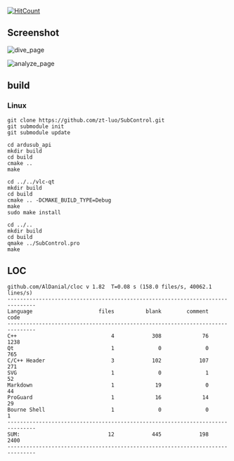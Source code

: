 [![HitCount](http://hits.dwyl.io/zt-luo/SubControl.svg)](http://hits.dwyl.io/zt-luo/SubControl)



## Screenshot

![dive_page](https://raw.githubusercontent.com/zt-luo/SubControl/master/doc/img/dive_page.png)



![analyze_page](https://raw.githubusercontent.com/zt-luo/SubControl/master/doc/img/analyze_page.png)

## build

### Linux

```shell
git clone https://github.com/zt-luo/SubControl.git
git submodule init
git submodule update

cd ardusub_api
mkdir build
cd build
cmake ..
make

cd ../../vlc-qt
mkdir build
cd build
cmake .. -DCMAKE_BUILD_TYPE=Debug
make
sudo make install

cd ../..
mkdir build
cd build
qmake ../SubControl.pro
make
```



## LOC

```
github.com/AlDanial/cloc v 1.82  T=0.08 s (158.0 files/s, 40062.1 lines/s)
-------------------------------------------------------------------------------
Language                     files          blank        comment           code
-------------------------------------------------------------------------------
C++                              4            308             76           1238
Qt                               1              0              0            765
C/C++ Header                     3            102            107            271
SVG                              1              0              1             52
Markdown                         1             19              0             44
ProGuard                         1             16             14             29
Bourne Shell                     1              0              0              1
-------------------------------------------------------------------------------
SUM:                            12            445            198           2400
-------------------------------------------------------------------------------

```

